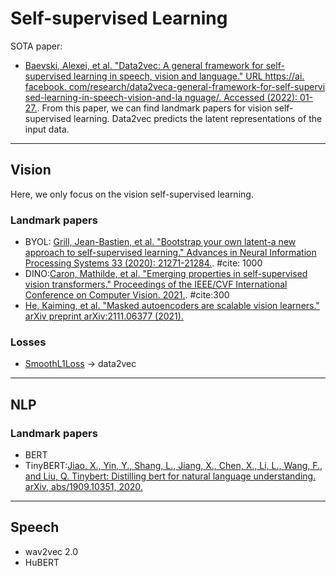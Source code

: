 # Self-supervised Learning

SOTA paper:
* [Baevski, Alexei, et al. "Data2vec: A general framework for self-supervised learning in speech, vision and language." URL https://ai. facebook. com/research/data2veca-general-framework-for-self-supervi sed-learning-in-speech-vision-and-la nguage/. Accessed (2022): 01-27.](http://transformers.science/rct/articles/Baevski%20et%20al.-2022-data2vec%20A%20General%20Framework%20for%20Self-supervised%20Learning%20in%20Speech%2C%20Vision%20and%20Language.pdf). From this paper, we can find landmark papers for vision self-supervised learning. Data2vec predicts the latent representations of the
input data.
<hr>

## Vision
Here, we only focus on the vision self-supervised learning.
###  Landmark papers
* BYOL: [Grill, Jean-Bastien, et al. "Bootstrap your own latent-a new approach to self-supervised learning." Advances in Neural Information Processing Systems 33 (2020): 21271-21284.](https://proceedings.neurips.cc/paper/2020/file/f3ada80d5c4ee70142b17b8192b2958e-Paper.pdf). #cite: 1000
* DINO:[Caron, Mathilde, et al. "Emerging properties in self-supervised vision transformers." Proceedings of the IEEE/CVF International Conference on Computer Vision. 2021.](https://openaccess.thecvf.com/content/ICCV2021/papers/Caron_Emerging_Properties_in_Self-Supervised_Vision_Transformers_ICCV_2021_paper.pdf). #cite:300
* [He, Kaiming, et al. "Masked autoencoders are scalable vision learners." arXiv preprint arXiv:2111.06377 (2021).](https://arxiv.org/pdf/2111.06377.pdf?ref=https://githubhelp.com)

### Losses
* [SmoothL1Loss](https://pytorch.org/docs/stable/generated/torch.nn.SmoothL1Loss.html) -> data2vec
<hr>

## NLP
### Landmark papers
* BERT
* TinyBERT:[Jiao, X., Yin, Y., Shang, L., Jiang, X., Chen, X., Li, L., Wang, F., and Liu, Q. Tinybert: Distilling bert for natural language understanding. arXiv, abs/1909.10351, 2020.]()

<hr>

## Speech
* wav2vec 2.0
* HuBERT
